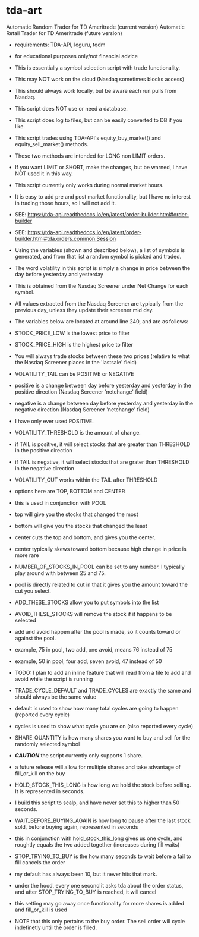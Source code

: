# tda-art
Automatic Random Trader for TD Ameritrade (current version)
Automatic Retail Trader for TD Ameritrade (future version)

- requirements: TDA-API, loguru, tqdm

- for educational purposes only/not financial advice

- This is essentially a symbol selection script with trade functionality.

- This may NOT work on the cloud (Nasdaq sometimes blocks access)
- This should always work locally, but be aware each run pulls from Nasdaq.

- This script does NOT use or need a database.
- This script does log to files, but can be easily converted to DB if you like.

- This script trades using TDA-API's equity_buy_market() and equity_sell_market() methods.
- These two methods are intended for LONG non LIMIT orders.
- If you want LIMIT or SHORT, make the changes, but be warned, I have NOT used it in this way.

- This script currently only works during normal market hours. 
- It is easy to add pre and post market functionality, but I have no interest in trading those hours, so I will not add it.
- SEE: https://tda-api.readthedocs.io/en/latest/order-builder.html#order-builder
- SEE: https://tda-api.readthedocs.io/en/latest/order-builder.html#tda.orders.common.Session

- Using the variables (shown and described below), a list of symbols is generated, and from that list a random symbol is picked and traded.

- The word volatility in this script is simply a change in price between the day before yesterday and yesterday
- This is obtained from the Nasdaq Screener under Net Change for each symbol.
- All values extracted from the Nasdaq Screener are typically from the previous day, unless they update their screener mid day.

- The variables below are located at around line 240, and are as follows:

- STOCK_PRICE_LOW is the lowest price to filter
- STOCK_PRICE_HIGH is the highest price to filter
- You will always trade stocks between these two prices (relative to what the Nasdaq Screener places in the 'lastsale' field)

- VOLATILITY_TAIL can be POSITIVE or NEGATIVE
- positive is a change between day before yesterday and yesterday in the positive direction (Nasdaq Screener 'netchange' field)
- negative is a change between day before yesterday and yesterday in the negative direction (Nasdaq Screener 'netchange' field)
- I have only ever used POSITIVE. 

- VOLATILITY_THRESHOLD is the amount of change.
- if TAIL is positive, it will select stocks that are greater than THRESHOLD in the positive direction
- if TAIL is negative, it will select stocks that are grater than THRESHOLD in the negative direction

- VOLATILITY_CUT works within the TAIL after THRESHOLD
- options here are TOP, BOTTOM and CENTER
- this is used in conjunction with POOL
- top will give you the stocks that changed the most
- bottom will give you the stocks that changed the least
- center cuts the top and bottom, and gives you the center. 
- center typically skews toward bottom because high change in price is more rare

- NUMBER_OF_STOCKS_IN_POOL can be set to any number. I typically play around with between 25 and 75.
- pool is directly related to cut in that it gives you the amount toward the cut you select.

- ADD_THESE_STOCKS allow you to put symbols into the list
- AVOID_THESE_STOCKS will remove the stock if it happens to be selected
- add and avoid happen after the pool is made, so it counts toward or against the pool.
- example, 75 in pool, two add, one avoid, means 76 instead of 75
- example, 50 in pool, four add, seven avoid, 47 instead of 50

- TODO: I plan to add an inline feature that will read from a file to add and avoid while the script is running

- TRADE_CYCLE_DEFAULT and TRADE_CYCLES are exactly the same and should always be the same value
- default is used to show how many total cycles are going to happen (reported every cycle)
- cycles is used to show what cycle you are on (also reported every cycle)

- SHARE_QUANTITY is how many shares you want to buy and sell for the randomly selected symbol
- ***CAUTION*** the script currently only supports 1 share.
- a future release will allow for multiple shares and take advantage of fill_or_kill on the buy

- HOLD_STOCK_THIS_LONG is how long we hold the stock before selling. It is represented in seconds.
- I build this script to scalp, and have never set this to higher than 50 seconds.

- WAIT_BEFORE_BUYING_AGAIN is how long to pause after the last stock sold, before buying again, represented in seconds
- this in conjunction with hold_stock_this_long gives us one cycle, and roughtly equals the two added together (increases during fill waits)

- STOP_TRYING_TO_BUY is the how many seconds to wait before a fail to fill cancels the order
- my default has always been 10, but it never hits that mark. 
- under the hood, every one second it asks tda about the order status, and after STOP_TRYING_TO_BUY is reached, it will cancel
- this setting may go away once functionality for more shares is added and fill_or_kill is used
- NOTE that this only pertains to the buy order. The sell order will cycle indefinetly until the order is filled.
